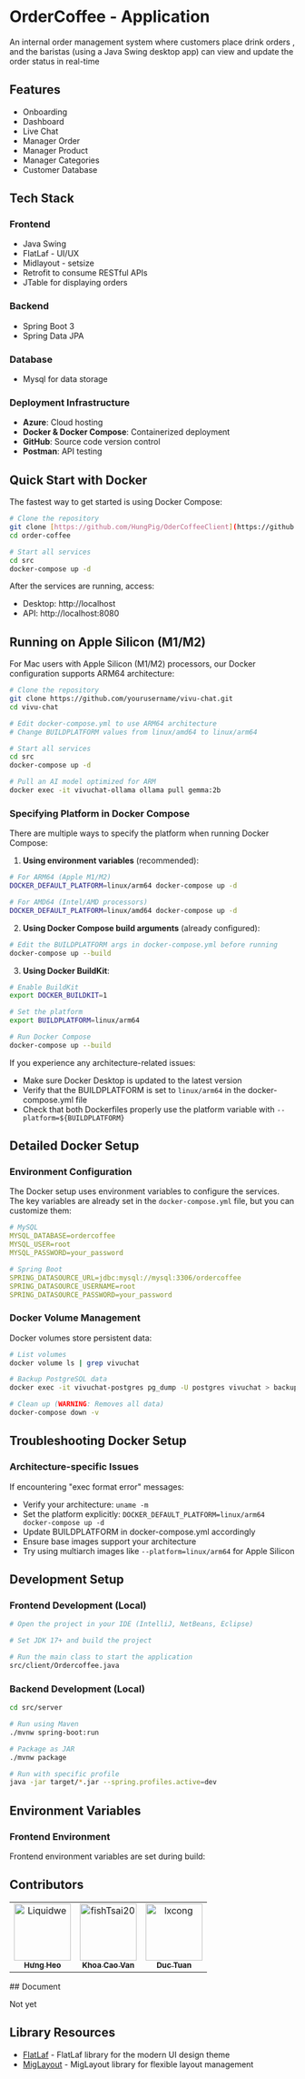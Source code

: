 # OrderCoffee - Application

An internal order management system where customers place drink orders , and the baristas (using a Java Swing desktop app) can view and update the order status in real-time

## Features

- Onboarding
- Dashboard
- Live Chat
- Manager Order
- Manager Product
- Manager Categories
- Customer Database

## Tech Stack

### Frontend

- Java Swing
- FlatLaf - UI/UX
- Midlayout - setsize
- Retrofit to consume RESTful APIs
- JTable for displaying orders
### Backend
- Spring Boot 3
- Spring Data JPA
### Database 
- Mysql for data storage
### Deployment Infrastructure
- **Azure**: Cloud hosting
- **Docker & Docker Compose**: Containerized deployment
- **GitHub**: Source code version control
- **Postman**: API testing
## Quick Start with Docker

The fastest way to get started is using Docker Compose:

```bash
# Clone the repository
git clone [https://github.com/HungPig/OderCoffeeClient](https://github.com/HungPig/OderCoffeeClient)
cd order-coffee

# Start all services
cd src
docker-compose up -d
```

After the services are running, access:
- Desktop: http://localhost
- API: http://localhost:8080

## Running on Apple Silicon (M1/M2)

For Mac users with Apple Silicon (M1/M2) processors, our Docker configuration supports ARM64 architecture:

```bash
# Clone the repository
git clone https://github.com/yourusername/vivu-chat.git
cd vivu-chat

# Edit docker-compose.yml to use ARM64 architecture
# Change BUILDPLATFORM values from linux/amd64 to linux/arm64

# Start all services
cd src
docker-compose up -d

# Pull an AI model optimized for ARM
docker exec -it vivuchat-ollama ollama pull gemma:2b
```

### Specifying Platform in Docker Compose

There are multiple ways to specify the platform when running Docker Compose:

1. **Using environment variables** (recommended):
```bash
# For ARM64 (Apple M1/M2)
DOCKER_DEFAULT_PLATFORM=linux/arm64 docker-compose up -d

# For AMD64 (Intel/AMD processors)
DOCKER_DEFAULT_PLATFORM=linux/amd64 docker-compose up -d
```

2. **Using Docker Compose build arguments** (already configured):
```bash
# Edit the BUILDPLATFORM args in docker-compose.yml before running
docker-compose up --build
```

3. **Using Docker BuildKit**:
```bash
# Enable BuildKit
export DOCKER_BUILDKIT=1

# Set the platform
export BUILDPLATFORM=linux/arm64

# Run Docker Compose
docker-compose up --build
```

If you experience any architecture-related issues:

- Make sure Docker Desktop is updated to the latest version
- Verify that the BUILDPLATFORM is set to `linux/arm64` in the docker-compose.yml file
- Check that both Dockerfiles properly use the platform variable with `--platform=${BUILDPLATFORM}`

## Detailed Docker Setup

### Environment Configuration

The Docker setup uses environment variables to configure the services. The key variables are already set in the `docker-compose.yml` file, but you can customize them:

```yaml
# MySQL
MYSQL_DATABASE=ordercoffee
MYSQL_USER=root
MYSQL_PASSWORD=your_password

# Spring Boot
SPRING_DATASOURCE_URL=jdbc:mysql://mysql:3306/ordercoffee
SPRING_DATASOURCE_USERNAME=root
SPRING_DATASOURCE_PASSWORD=your_password
```
### Docker Volume Management

Docker volumes store persistent data:

```bash
# List volumes
docker volume ls | grep vivuchat

# Backup PostgreSQL data
docker exec -it vivuchat-postgres pg_dump -U postgres vivuchat > backup.sql

# Clean up (WARNING: Removes all data)
docker-compose down -v
```

## Troubleshooting Docker Setup

### Architecture-specific Issues

If encountering "exec format error" messages:
- Verify your architecture: `uname -m`
- Set the platform explicitly: `DOCKER_DEFAULT_PLATFORM=linux/arm64 docker-compose up -d`
- Update BUILDPLATFORM in docker-compose.yml accordingly
- Ensure base images support your architecture
- Try using multiarch images like `--platform=linux/arm64` for Apple Silicon

## Development Setup

### Frontend Development (Local)

```bash
# Open the project in your IDE (IntelliJ, NetBeans, Eclipse)

# Set JDK 17+ and build the project

# Run the main class to start the application
src/client/Ordercoffee.java
```

### Backend Development (Local)

```bash
cd src/server

# Run using Maven
./mvnw spring-boot:run

# Package as JAR
./mvnw package

# Run with specific profile
java -jar target/*.jar --spring.profiles.active=dev
```

## Environment Variables

### Frontend Environment

Frontend environment variables are set during build:
## Contributors

<!-- readme: contributors -start -->
<table>
	<tbody>
		<tr>
            <td align="center">
                <a href="https://github.com/HungPig">
                    <img src="https://avatars.githubusercontent.com/u/118031742?v=4" width="100;" alt="Liquidwe"/>
                    <br />
                    <sub><b>Hưng Heo</b></sub>
                </a>
            </td>
            <td align="center">
                <a href="https://github.com/VanKhoa2301">
                    <img src="https://avatars.githubusercontent.com/u/199430332?v=4" width="100;" alt="fishTsai20"/>
                    <br />
                    <sub><b>Khoa Cao Van</b></sub>
                </a>
            </td>
            <td align="center">
                <a href="https://github.com/duc-tuan0207">
                    <img src="https://avatars.githubusercontent.com/u/154722842?v=4" width="100;" alt="lxcong"/>
                    <br />
                    <sub><b>Duc Tuan</b></sub>
                </a>
            </td>
	<tbody>
</table>
<!-- readme: contributors -end -->
## Document

Not yet

## Library Resources

- [FlatLaf](https://github.com/JFormDesigner/FlatLaf) - FlatLaf library for the modern UI design theme
- [MigLayout](https://github.com/mikaelgrev/miglayout) - MigLayout library for flexible layout management
